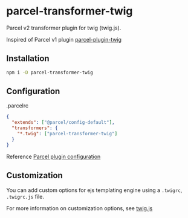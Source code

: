 # parcel-transformer-twig

Parcel v2 transformer plugin for twig (twig.js).

Inspired of Parcel v1 plugin [parcel-plugin-twig](https://github.com/arnorhs/parcel-plugin-twig) 

## Installation

```sh
npm i -D parcel-transformer-twig
```

## Configuration

.parcelrc

```json
{
  "extends": ["@parcel/config-default"],
  "transformers": {
    "*.twig": ["parcel-transformer-twig"]
  }
}
```

Reference [Parcel plugin configuration](https://v2.parceljs.org/configuration/plugin-configuration/)

## Customization

You can add custom options for ejs templating engine using a `.twigrc`, `.twigrc.js` file.

For more information on customization options, see [twig.js](https://github.com/twigjs/twig.js)
